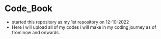 # Code_Book
- started this repository as my 1st repository on 12-10-2022
- Here i will upload all of my codes i will make in my coding journey as of from now and onwards.
